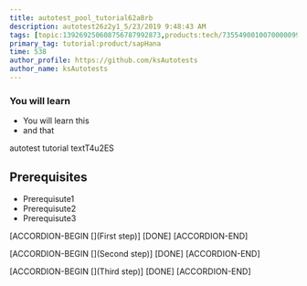 ```yaml
---
title: autotest_pool_tutorial62a8rb
description: autotest26z2y1_5/23/2019 9:48:43 AM
tags: [topic:139269250608756787992873,products:tech/73554900100700000996,tutorial:experience/advanced]
primary_tag: tutorial:product/sapHana
time: 538
author_profile: https://github.com/ksAutotests
author_name: ksAutotests
---
```

### You will learn
- You will learn this
- and that

autotest tutorial textT4u2ES

## Prerequisites
- Prerequisute1
- Prerequisute2
- Prerequisute3

[ACCORDION-BEGIN [](First step)]
[DONE]
[ACCORDION-END]

[ACCORDION-BEGIN [](Second step)]
[DONE]
[ACCORDION-END]

[ACCORDION-BEGIN [](Third step)]
[DONE]
[ACCORDION-END]

